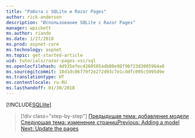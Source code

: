 ```yaml
---
title: "Работа с SQLite и Razor Pages"
author: rick-anderson
description: "Использование SQLite с Razor Pages"
manager: wpickett
ms.author: riande
ms.date: 1/27/2018
ms.prod: aspnet-core
ms.technology: aspnet
ms.topic: get-started-article
uid: tutorials/razor-pages-vsc/sql
ms.openlocfilehash: 4d935efec4260505adb08e98f96f23d3005964a8
ms.sourcegitcommit: 18d1dc86770f2e272d93c7e1cddfc095c5995d9e
ms.translationtype: HT
ms.contentlocale: ru-RU
ms.lasthandoff: 01/30/2018
---
```

[!INCLUDE[SQLlite](../../includes/RP/sql.md)]


>[!div class="step-by-step"]
<span data-ttu-id="ee73a-103">[Предыдущая тема: добавление модели](xref:tutorials/razor-pages-vsc/model)
[Следующая тема: изменение страниц](xref:tutorials/razor-pages-vsc/da1)</span><span class="sxs-lookup"><span data-stu-id="ee73a-103">[Previous: Adding a model](xref:tutorials/razor-pages-vsc/model)
[Next: Update the pages](xref:tutorials/razor-pages-vsc/da1)</span></span>
